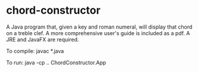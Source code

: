 # chord-constructor
A Java program that, given a key and roman numeral, will display that chord on a treble clef. A more comprehensive user's guide is included as a pdf. A JRE and JavaFX are required.

To compile:
javac *.java

To run:
java -cp .. ChordConstructor.App
